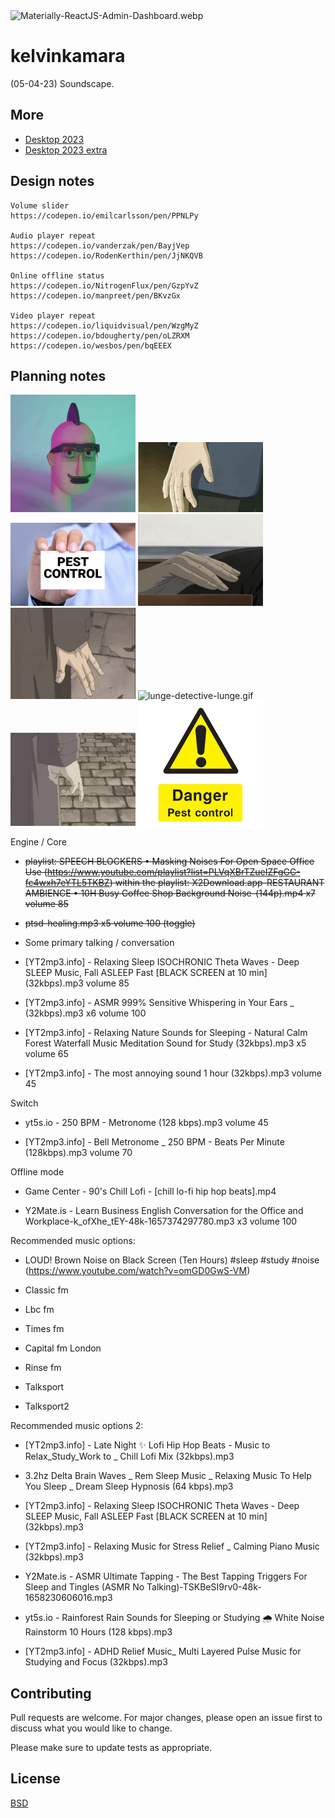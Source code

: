 <img src="https://codedthemes.com/wp-content/uploads/edd/2022/05/Materially-ReactJS-Admin-Dashboard.webp" alt="Materially-ReactJS-Admin-Dashboard.webp" width=""/>

# kelvinkamara

(05-04-23) Soundscape.

## More

* [Desktop 2023](https://raw.githubusercontent.com/kkamara/useful/main/desktop-2023.png)
* [Desktop 2023 extra](https://github.com/kkamara/useful/commit/a9e620925598c945ad71501388dc615f4b381d33)


## Design notes

```
Volume slider
https://codepen.io/emilcarlsson/pen/PPNLPy

Audio player repeat
https://codepen.io/vanderzak/pen/BayjVep
https://codepen.io/RodenKerthin/pen/JjNKQVB

Online offline status
https://codepen.io/NitrogenFlux/pen/GzpYvZ
https://codepen.io/manpreet/pen/BKvzGx

Video player repeat
https://codepen.io/liquidvisual/pen/WzgMyZ
https://codepen.io/bdougherty/pen/oLZRXM
https://codepen.io/wesbos/pen/bqEEEX
```

## Planning notes

<img src="https://github.com/kkamara/kelvinkamara/raw/main/src/assets/images/theme/7a9d19582078b79d38bb5f1514847e35.gif" alt="7a9d19582078b79d38bb5f1514847e35.gif" width="200"/> <img src="https://github.com/kkamara/kelvinkamara/raw/main/src/assets/images/theme/eed1e1fb46beb07cb967c8c7b98faf799738ae47_00.gif" alt="eed1e1fb46beb07cb967c8c7b98faf799738ae47_00.gif" width="200"/> <img src="https://raw.githubusercontent.com/kkamara/kelvinkamara/main/src/assets/images/theme/how-to-choose-a-pest-control-company.webp" alt="how-to-choose-a-pest-control-company.webp" width="200"/> <img src="https://github.com/kkamara/kelvinkamara/raw/main/src/assets/images/theme/inspector-lunge-lunge%20(1).gif" alt="inspector-lunge-lunge%20(1).gif" width="200"/> <img src="https://github.com/kkamara/kelvinkamara/raw/main/src/assets/images/theme/inspector-lunge-lunge.gif" alt="inspector-lunge-lunge.gif" width="200"/> <img src="https://github.com/kkamara/kelvinkamara/raw/main/src/assets/images/theme/lunge-detective-lunge.gif" alt="lunge-detective-lunge.gif" width="200"/> <img src="https://github.com/kkamara/kelvinkamara/raw/main/src/assets/images/theme/monster-anime.gif" alt="monster-anime.gif" width="200"/> <img src="https://github.com/kkamara/kelvinkamara/raw/main/src/assets/images/theme/pest-control-sign-778440.png" alt="pest-control-sign-778440.png" width="200"/>

Engine / Core

* ~~playlist: SPEECH BLOCKERS • Masking Noises For Open Space Office Use (https://www.youtube.com/playlist?list=PLVqXBrTZueIZFgGC-fc4wxh7eYTL5TKBZ)
within the playlist: X2Download.app-RESTAURANT AMBIENCE • 10H Busy Coffee Shop Background Noise-(144p).mp4 x7 volume 85~~

* ~~ptsd-healing.mp3 x5 volume 100 (toggle)~~

* Some primary talking / conversation

* [YT2mp3.info] - Relaxing Sleep ISOCHRONIC Theta Waves - Deep SLEEP Music, Fall ASLEEP Fast [BLACK SCREEN at 10 min] (32kbps).mp3 volume 85

* [YT2mp3.info] - ASMR 999% Sensitive Whispering in Your Ears _ (32kbps).mp3 x6 volume 100

* [YT2mp3.info] - Relaxing Nature Sounds for Sleeping - Natural Calm Forest Waterfall Music Meditation Sound for Study (32kbps).mp3 x5 volume 65

* [YT2mp3.info] - The most annoying sound 1 hour (32kbps).mp3 volume 45

Switch

* yt5s.io - 250 BPM - Metronome (128 kbps).mp3 volume 45

* [YT2mp3.info] - Bell Metronome _ 250 BPM - Beats Per Minute (128kbps).mp3 volume 70

Offline mode

* Game Center - 90's Chill Lofi - [chill lo-fi hip hop beats].mp4

* Y2Mate.is - Learn Business English Conversation for the Office and Workplace-k_ofXhe_tEY-48k-1657374297780.mp3 x3 volume 100

Recommended music options:

* LOUD! Brown Noise on Black Screen (Ten Hours) #sleep #study #noise (https://www.youtube.com/watch?v=omGD0GwS-VM)

* Classic fm

* Lbc fm

* Times fm

- Capital fm London

- Rinse fm

- Talksport

- Talksport2

Recommended music options 2:

* [YT2mp3.info] - Late Night ✨ Lofi Hip Hop Beats - Music to Relax_Study_Work to _ Chill Lofi Mix (32kbps).mp3

- 3.2hz Delta Brain Waves _ Rem Sleep Music _ Relaxing Music To Help You Sleep _ Dream Sleep Hypnosis (64 kbps).mp3

- [YT2mp3.info] - Relaxing Sleep ISOCHRONIC Theta Waves - Deep SLEEP Music, Fall ASLEEP Fast [BLACK SCREEN at 10 min] (32kbps).mp3

- [YT2mp3.info] - Relaxing Music for Stress Relief _ Calming Piano Music (32kbps).mp3

- Y2Mate.is - ASMR Ultimate Tapping - The Best Tapping Triggers For Sleep and Tingles (ASMR No Talking)-TSKBeSI9rv0-48k-1658230606016.mp3

- yt5s.io - Rainforest Rain Sounds for Sleeping or Studying 🌧️ White Noise Rainstorm 10 Hours (128 kbps).mp3

- [YT2mp3.info] - ADHD Relief Music_ Multi Layered Pulse Music for Studying and Focus (32kbps).mp3

## Contributing
Pull requests are welcome. For major changes, please open an issue first to discuss what you would like to change.

Please make sure to update tests as appropriate.

## License
[BSD](https://opensource.org/licenses/BSD-3-Clause)
